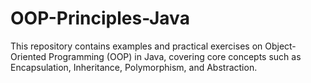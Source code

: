 # OOP-Principles-Java
This repository contains examples and practical exercises on Object-Oriented Programming (OOP) in Java, covering core concepts such as Encapsulation, Inheritance, Polymorphism, and Abstraction.
